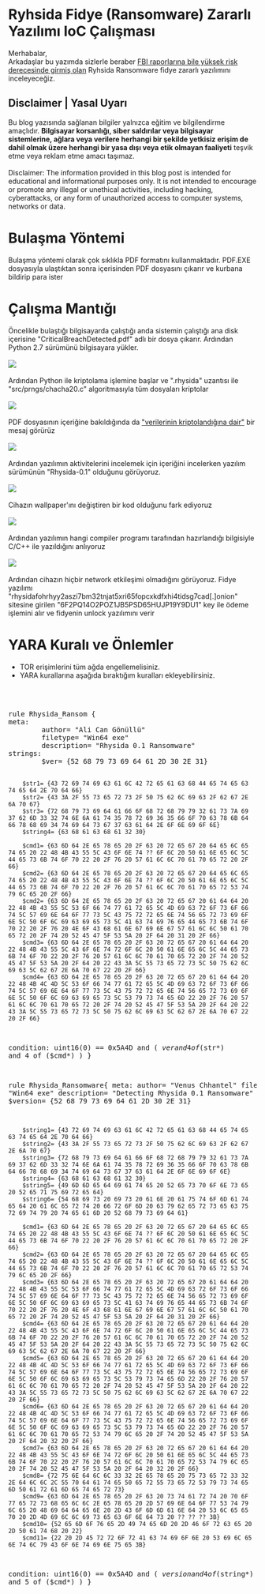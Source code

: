 # Ryhsida Fidye (Ransomware) Zararlı Yazılımı IoC Çalışması
<p>
    Merhabalar,<br>
    Arkadaşlar bu yazımda sizlerle beraber <a href="FBI_Rhysida_Report.pdf">FBI raporlarına bile yüksek risk derecesinde girmiş olan</a> Ryhsida Ransomware fidye zararlı yazılımını inceleyeceğiz.
</p>

## Disclaimer | Yasal Uyarı
<p>
  Bu blog yazısında sağlanan bilgiler yalnızca eğitim ve bilgilendirme amaçlıdır. <b>Bilgisayar korsanlığı, siber saldırılar veya bilgisayar sistemlerine, ağlara veya verilere herhangi bir şekilde yetkisiz erişim de dahil olmak üzere herhangi bir yasa dışı veya etik olmayan faaliyeti</b> teşvik etme veya reklam etme amacı taşımaz.
<br><br>
  Disclaimer: The information provided in this blog post is intended for educational and informational purposes only. It is not intended to encourage or promote any illegal or unethical activities, including hacking, cyberattacks, or any form of unauthorized access to computer systems, networks or data.
</p>

# Bulaşma Yöntemi
<p>
    Bulaşma yöntemi olarak çok sıklıkla PDF formatını kullanmaktadır. PDF.EXE dosyasıyla ulaştıktan sonra içerisinden PDF dosyasını çıkarır ve kurbana bildirip para ister
</p>

# Çalışma Mantığı
<p>
    Öncelikle bulaştığı bilgisayarda çalıştığı anda sistemin çalıştığı ana disk içerisine "CriticalBreachDetected.pdf" adlı bir dosya çıkarır. Ardından Python 2.7 sürümünü bilgisayara yükler.
    <br><br>
    <img src="ryhsida_folders.png">
    <br><br>
    Ardından Python ile kriptolama işlemine başlar ve ".rhysida" uzantısı ile "src/prngs/chacha20.c" algoritmasıyla tüm dosyaları kriptolar
    <br><br>
    <img src="ryhsida_crypt.png">
    <br><br>
    PDF dosyasının içeriğine bakıldığında da <a href="Critical_Breach_Detected.txt">"verilerinin kriptolandığına dair"</a> bir mesaj görürüz
    <br><br>
    <img src="ryhsida_msg.png">
    <br><br>
    Ardından yazılımın aktivitelerini incelemek için içeriğini incelerken yazılım sürümünün "Rhysida-0.1" olduğunu görüyoruz.
    <br><br>
    <img src="ryhsida_ver.png">
    <br><br>
    Cihazın wallpaper'ını değiştiren bir kod olduğunu fark ediyoruz
    <br><br>
    <img src="ryhsida_wallpaper.png">
    <br><br>
    Ardından yazılımın hangi compiler programı tarafından hazırlandığı bilgisiyle C/C++ ile yazıldığını anlıyoruz
    <br><br>
    <img src="ryhsida_compiler.png">
    <br><br>
    Ardından cihazın hiçbir network etkileşimi olmadığını görüyoruz. Fidye yazılımı "rhysidafohrhyy2aszi7bm32tnjat5xri65fopcxkdfxhi4tidsg7cad[.]onion" sitesine girilen "6F2PQ14O2POZ1JB5PSD65HUJP19Y9DU1" key ile ödeme işlemini alır ve fidyenin unlock yazılımını verir
</p>

# YARA Kuralı ve Önlemler
<ul>
    <li>TOR erişimlerini tüm ağda engellemelisiniz.</li>
    <li>YARA kurallarına aşağıda bıraktığım kuralları ekleyebilirsiniz.</li>
</ul>
<br><br>
<pre>
rule Rhysida_Ransom {
meta:
        author= "Ali Can Gönüllü"
        filetype= "Win64 exe"
        description= "Rhysida 0.1 Ransomware"
strings:
        $ver= {52 68 79 73 69 64 61 2D 30 2E 31}
        
        $str1= {43 72 69 74 69 63 61 6C 42 72 65 61 63 68 44 65 74 65 63 74 65 64 2E 70 64 66}
        $str2= {43 3A 2F 55 73 65 72 73 2F 50 75 62 6C 69 63 2F 62 67 2E 6A 70 67}
        $str3= {72 68 79 73 69 64 61 66 6F 68 72 68 79 79 32 61 73 7A 69 37 62 6D 33 32 74 6E 6A 61 74 35 78 72 69 36 35 66 6F 70 63 78 6B 64 66 78 68 69 34 74 69 64 73 67 37 63 61 64 2E 6F 6E 69 6F 6E}
        $string4= {63 68 61 63 68 61 32 30}

        $cmd1= {63 6D 64 2E 65 78 65 20 2F 63 20 72 65 67 20 64 65 6C 65 74 65 20 22 48 4B 43 55 5C 43 6F 6E 74 ?? 6F 6C 20 50 61 6E 65 6C 5C 44 65 73 6B 74 6F 70 22 20 2F 76 20 57 61 6C 6C 70 61 70 65 72 20 2F 66}
        $cmd2= {63 6D 64 2E 65 78 65 20 2F 63 20 72 65 67 20 64 65 6C 65 74 65 20 22 48 4B 43 55 5C 43 6F 6E 74 ?? 6F 6C 20 50 61 6E 65 6C 5C 44 65 73 6B 74 6F 70 22 20 2F 76 20 57 61 6C 6C 70 61 70 65 72 53 74 79 6C 65 20 2F 66}
        $cmd2= {63 6D 64 2E 65 78 65 20 2F 63 20 72 65 67 20 61 64 64 20 22 48 4B 43 55 5C 53 6F 66 74 77 61 72 65 5C 4D 69 63 72 6F 73 6F 66 74 5C 57 69 6E 64 6F 77 73 5C 43 75 72 72 65 6E 74 56 65 72 73 69 6F 6E 5C 50 6F 6C 69 63 69 65 73 5C 41 63 74 69 76 65 44 65 73 6B 74 6F 70 22 20 2F 76 20 4E 6F 43 68 61 6E 67 69 6E 67 57 61 6C 6C 50 61 70 65 72 20 2F 74 20 52 45 47 5F 53 5A 20 2F 64 20 31 20 2F 66}
        $cmd3= {63 6D 64 2E 65 78 65 20 2F 63 20 72 65 67 20 61 64 64 20 22 48 4B 43 55 5C 43 6F 6E 74 72 6F 6C 20 50 61 6E 65 6C 5C 44 65 73 6B 74 6F 70 22 20 2F 76 20 57 61 6C 6C 70 61 70 65 72 20 2F 74 20 52 45 47 5F 53 5A 20 2F 64 20 22 43 3A 5C 55 73 65 72 73 5C 50 75 62 6C 69 63 5C 62 67 2E 6A 70 67 22 20 2F 66}
        $cmd4= {63 6D 64 2E 65 78 65 20 2F 63 20 72 65 67 20 61 64 64 20 22 48 4B 4C 4D 5C 53 6F 66 74 77 61 72 65 5C 4D 69 63 72 6F 73 6F 66 74 5C 57 69 6E 64 6F 77 73 5C 43 75 72 72 65 6E 74 56 65 72 73 69 6F 6E 5C 50 6F 6C 69 63 69 65 73 5C 53 79 73 74 65 6D 22 20 2F 76 20 57 61 6C 6C 70 61 70 65 72 20 2F 74 20 52 45 47 5F 53 5A 20 2F 64 20 22 43 3A 5C 55 73 65 72 73 5C 50 75 62 6C 69 63 5C 62 67 2E 6A 70 67 22 20 2F 66}
condition:
        uint16(0) == 0x5A4D and
        (
                $ver and 
                4 of ($str*) and
                4 of ($cmd*)
        )
}

rule Rhysida_Ransomware{
meta:
        author= "Venus Chhantel"
        filetype= "Win64 exe"
        description= "Detecting Rhysida 0.1 Ransomware"
strings:
        $version= {52 68 79 73 69 64 61 2D 30 2E 31}
        
        $string1= {43 72 69 74 69 63 61 6C 42 72 65 61 63 68 44 65 74 65 63 74 65 64 2E 70 64 66}
        $string2= {43 3A 2F 55 73 65 72 73 2F 50 75 62 6C 69 63 2F 62 67 2E 6A 70 67}
        $string3= {72 68 79 73 69 64 61 66 6F 68 72 68 79 79 32 61 73 7A 69 37 62 6D 33 32 74 6E 6A 61 74 35 78 72 69 36 35 66 6F 70 63 78 6B 64 66 78 68 69 34 74 69 64 73 67 37 63 61 64 2E 6F 6E 69 6F 6E}
        $string4= {63 68 61 63 68 61 32 30}
        $string5= {49 6D 6D 65 64 69 61 74 65 20 52 65 73 70 6F 6E 73 65 20 52 65 71 75 69 72 65 64}
        $string6= {54 68 69 73 20 69 73 20 61 6E 20 61 75 74 6F 6D 61 74 65 64 20 61 6C 65 72 74 20 66 72 6F 6D 20 63 79 62 65 72 73 65 63 75 72 69 74 79 20 74 65 61 6D 20 52 68 79 73 69 64 61}

        $cmd1= {63 6D 64 2E 65 78 65 20 2F 63 20 72 65 67 20 64 65 6C 65 74 65 20 22 48 4B 43 55 5C 43 6F 6E 74 ?? 6F 6C 20 50 61 6E 65 6C 5C 44 65 73 6B 74 6F 70 22 20 2F 76 20 57 61 6C 6C 70 61 70 65 72 20 2F 66}
        $cmd2= {63 6D 64 2E 65 78 65 20 2F 63 20 72 65 67 20 64 65 6C 65 74 65 20 22 48 4B 43 55 5C 43 6F 6E 74 ?? 6F 6C 20 50 61 6E 65 6C 5C 44 65 73 6B 74 6F 70 22 20 2F 76 20 57 61 6C 6C 70 61 70 65 72 53 74 79 6C 65 20 2F 66}
        $cmd3= {63 6D 64 2E 65 78 65 20 2F 63 20 72 65 67 20 61 64 64 20 22 48 4B 43 55 5C 53 6F 66 74 77 61 72 65 5C 4D 69 63 72 6F 73 6F 66 74 5C 57 69 6E 64 6F 77 73 5C 43 75 72 72 65 6E 74 56 65 72 73 69 6F 6E 5C 50 6F 6C 69 63 69 65 73 5C 41 63 74 69 76 65 44 65 73 6B 74 6F 70 22 20 2F 76 20 4E 6F 43 68 61 6E 67 69 6E 67 57 61 6C 6C 50 61 70 65 72 20 2F 74 20 52 45 47 5F 53 5A 20 2F 64 20 31 20 2F 66}
        $cmd4= {63 6D 64 2E 65 78 65 20 2F 63 20 72 65 67 20 61 64 64 20 22 48 4B 43 55 5C 43 6F 6E 74 72 6F 6C 20 50 61 6E 65 6C 5C 44 65 73 6B 74 6F 70 22 20 2F 76 20 57 61 6C 6C 70 61 70 65 72 20 2F 74 20 52 45 47 5F 53 5A 20 2F 64 20 22 43 3A 5C 55 73 65 72 73 5C 50 75 62 6C 69 63 5C 62 67 2E 6A 70 67 22 20 2F 66}
        $cmd5= {63 6D 64 2E 65 78 65 20 2F 63 20 72 65 67 20 61 64 64 20 22 48 4B 4C 4D 5C 53 6F 66 74 77 61 72 65 5C 4D 69 63 72 6F 73 6F 66 74 5C 57 69 6E 64 6F 77 73 5C 43 75 72 72 65 6E 74 56 65 72 73 69 6F 6E 5C 50 6F 6C 69 63 69 65 73 5C 53 79 73 74 65 6D 22 20 2F 76 20 57 61 6C 6C 70 61 70 65 72 20 2F 74 20 52 45 47 5F 53 5A 20 2F 64 20 22 43 3A 5C 55 73 65 72 73 5C 50 75 62 6C 69 63 5C 62 67 2E 6A 70 67 22 20 2F 66}
        $cmd6= {63 6D 64 2E 65 78 65 20 2F 63 20 72 65 67 20 61 64 64 20 22 48 4B 4C 4D 5C 53 6F 66 74 77 61 72 65 5C 4D 69 63 72 6F 73 6F 66 74 5C 57 69 6E 64 6F 77 73 5C 43 75 72 72 65 6E 74 56 65 72 73 69 6F 6E 5C 50 6F 6C 69 63 69 65 73 5C 53 79 73 74 65 6D 22 20 2F 76 20 57 61 6C 6C 70 61 70 65 72 53 74 79 6C 65 20 2F 74 20 52 45 47 5F 53 5A 20 2F 64 20 32 20 2F 66}
        $cmd7= {63 6D 64 2E 65 78 65 20 2F 63 20 72 65 67 20 61 64 64 20 22 48 4B 43 55 5C 43 6F 6E 74 72 6F 6C 20 50 61 6E 65 6C 5C 44 65 73 6B 74 6F 70 22 20 2F 76 20 57 61 6C 6C 70 61 70 65 72 53 74 79 6C 65 20 2F 74 20 52 45 47 5F 53 5A 20 2F 64 20 32 20 2F 66}
        $cmd8= {72 75 6E 64 6C 6C 33 32 2E 65 78 65 20 75 73 65 72 33 32 2E 64 6C 6C 2C 55 70 64 61 74 65 50 65 72 55 73 65 72 53 79 73 74 65 6D 50 61 72 61 6D 65 74 65 72 73}
        $cmd9= {63 6D 64 2E 65 78 65 20 2F 63 20 73 74 61 72 74 20 70 6F 77 65 72 73 68 65 6C 6C 2E 65 78 65 20 2D 57 69 6E 64 6F 77 53 74 79 6C 65 20 48 69 64 64 65 6E 20 2D 43 6F 6D 6D 61 6E 64 20 53 6C 65 65 70 20 2D 4D 69 6C 6C 69 73 65 63 6F 6E 64 73 20 ?? ?? ?? 3B}
        $cmd10= {52 65 6D 6F 76 65 2D 49 74 65 6D 20 2D 46 6F 72 63 65 20 2D 50 61 74 68 20 22}
        $cmd11= {22 20 2D 45 72 72 6F 72 41 63 74 69 6F 6E 20 53 69 6C 65 6E 74 6C 79 43 6F 6E 74 69 6E 75 65 3B}

condition:
        uint16(0) == 0x5A4D and
        (
                $version and 
                4 of ($string*) and
                5 of ($cmd*)
        )
}
</pre>
